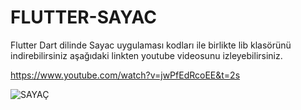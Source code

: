 # FLUTTER-SAYAC

Flutter Dart dilinde Sayac uygulaması kodları ile birlikte lib klasörünü indirebilirsiniz aşağıdaki linkten youtube videosunu izleyebilirsiniz.

https://www.youtube.com/watch?v=jwPfEdRcoEE&t=2s


![SAYAÇ](https://user-images.githubusercontent.com/121056717/231106643-afc10e93-0e88-41a2-9a22-6a8168949831.PNG)
